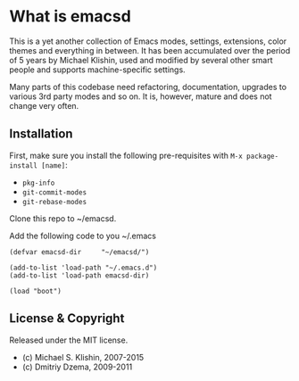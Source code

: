 # What is emacsd

This is a yet another collection of Emacs modes, settings, extensions, color themes
and everything in between. It has been accumulated over the period of 5 years
by Michael Klishin, used and modified by several other smart people and supports
machine-specific settings.

Many parts of this codebase need refactoring, documentation, upgrades to various
3rd party modes and so on. It is, however, mature and does not change very often.


## Installation

First, make sure you install the following pre-requisites with
`M-x package-install [name]`:

 * `pkg-info`
 * `git-commit-modes`
 * `git-rebase-modes` 

Clone this repo to ~/emacsd.

Add the following code to you ~/.emacs

    (defvar emacsd-dir     "~/emacsd/")

    (add-to-list 'load-path "~/.emacs.d")
    (add-to-list 'load-path emacsd-dir)

    (load "boot")


## License & Copyright

Released under the MIT license.

* (c) Michael S. Klishin, 2007-2015
* (c) Dmitriy Dzema, 2009-2011
